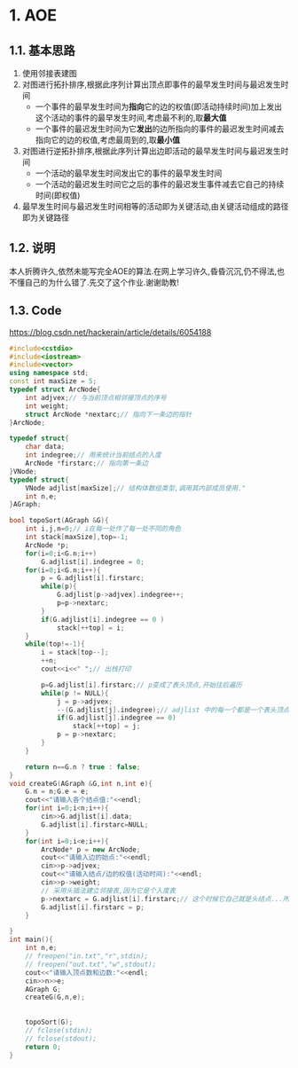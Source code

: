 # 1. AOE
## 1.1. 基本思路
1. 使用邻接表建图
2. 对图进行拓扑排序,根据此序列计算出顶点即事件的最早发生时间与最迟发生时间
    - 一个事件的最早发生时间为**指向**它的边的权值(即活动持续时间)加上发出这个活动的事件的最早发生时间,考虑最不利的,取**最大值**
    - 一个事件的最迟发生时间为它**发出**的边所指向的事件的最迟发生时间减去指向它的边的权值,考虑最周到的,取**最小值**
3. 对图进行逆拓扑排序,根据此序列计算出边即活动的最早发生时间与最迟发生时间
    - 一个活动的最早发生时间发出它的事件的最早发生时间
    - 一个活动的最迟发生时间它之后的事件的最迟发生事件减去它自己的持续时间(即权值)
4. 最早发生时间与最迟发生时间相等的活动即为关键活动,由关键活动组成的路径即为关键路径
## 1.2. 说明
本人折腾许久,依然未能写完全AOE的算法.在网上学习许久,昏昏沉沉,仍不得法,也不懂自己的为什么错了.先交了这个作业.谢谢助教!
## 1.3. Code
https://blog.csdn.net/hackerain/article/details/6054188
```c++
#include<cstdio>
#include<iostream>
#include<vector>
using namespace std;
const int maxSize = 5;
typedef struct ArcNode{
    int adjvex;// 与当前顶点相邻接顶点的序号
    int weight;
    struct ArcNode *nextarc;// 指向下一条边的指针
}ArcNode;

typedef struct{
    char data;
    int indegree;// 用来统计当前结点的入度
    ArcNode *firstarc;// 指向第一条边
}VNode;
typedef struct{
    VNode adjlist[maxSize];// 结构体数组类型,调用其内部成员使用."
    int n,e;
}AGraph;

bool topoSort(AGraph &G){
    int i,j,n=0;// i在每一处作了每一处不同的角色
    int stack[maxSize],top=-1;
    ArcNode *p;
    for(i=0;i<G.n;i++)
        G.adjlist[i].indegree = 0;
    for(i=0;i<G.n;i++){
        p = G.adjlist[i].firstarc;
        while(p){
            G.adjlist[p->adjvex].indegree++;
            p=p->nextarc;
        }
        if(G.adjlist[i].indegree == 0 )
            stack[++top] = i;
    }
    while(top!=-1){
        i = stack[top--];
        ++n;
        cout<<i<<" ";// 出栈打印

        p=G.adjlist[i].firstarc;// p变成了表头顶点,开始往后遍历
        while(p != NULL){
            j = p->adjvex;
            --(G.adjlist[j].indegree);// adjlist 中的每一个都是一个表头顶点,也就是图中的结点
            if(G.adjlist[j].indegree == 0)
                stack[++top] = j;
            p = p->nextarc;
        }
    }

    return n==G.n ? true : false;
}
void createG(AGraph &G,int n,int e){
    G.n = n;G.e = e;
    cout<<"请输入各个结点值:"<<endl;
    for(int i=0;i<n;i++){
        cin>>G.adjlist[i].data;
        G.adjlist[i].firstarc=NULL;
    }
    for(int i=0;i<e;i++){
        ArcNode* p = new ArcNode;
        cout<<"请输入边的始点:"<<endl;
        cin>>p->adjvex;
        cout<<"请输入结点/边的权值(活动时间):"<<endl;
        cin>>p->weight;
        // 采用头插法建立邻接表,因为它是个入度表
        p->nextarc = G.adjlist[i].firstarc;// 这个时候它自己就是头结点...所以和之前写的链表那个不一样
        G.adjlist[i].firstarc = p;
    }

}
int main(){
    int n,e;
    // freopen("in.txt","r",stdin);
    // freopen("out.txt","w",stdout);
    cout<<"请输入顶点数和边数:"<<endl;
    cin>>n>>e;
    AGraph G;
    createG(G,n,e);
    
   
    topoSort(G);
    // fclose(stdin);
    // fclose(stdout);
    return 0;
}
```